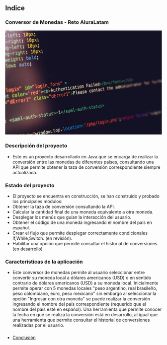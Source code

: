 ## Indice

### Conversor de Monedas - Reto AluraLatam

![](https://github.com/ricardom12814/conversormonedas/blob/master/Imagen%20de%20fondo.jpg)

### Descripción del proyecto

* Este es un proyecto desarrollado en Java que se encarga de realizar la conversión entre las monedas de diferentes países, consultando una API que permite obtener la taza de conversión correspondiente siempre actualizada.

### Estado del proyecto

* El proyecto se encuentra en construcción, se han construido y probado los principales módulos:
* Obtener la taza de conversión consultando la API.
* Calcular la cantidad final de una moneda equivalente a otra moneda.
* Desplegar los menús que guían la interacción del usuario.
* Obtener el código de una moneda ingresando el nombre del país en español. 
* Crear el flujo que permite desplegar correctamente condicionales If,While,Switch. (en revisión).
* Habilitar una opción que permite consultar el historial de conversiones. (en desarrollo)
  
### Características de la aplicación

* Este conversor de monedas permite al usuario seleccionar entre convertir su moneda local a dólares americanos (USD) o en sentido contrario de dólares americanos (USD) a su moneda local. 
Inicialmente permite operar con 5 monedas locales "peso argentino, real brasileño, peso colombiano, euro, peso mexicano" sin embargo al seleccionar la opción "Ingresar con otra moneda" se puede realizar la conversión ingresando el nombre del país correspondiente (requerido que el nombre del país esté en español).
Una herramienta que permite conocer la fecha en que se realiza la conversión está en desarrollo, al igual que una herramienta que permite consultar el historial de conversiones realizadas por el usuario.

###

* [Conclusión](#conclusión)

